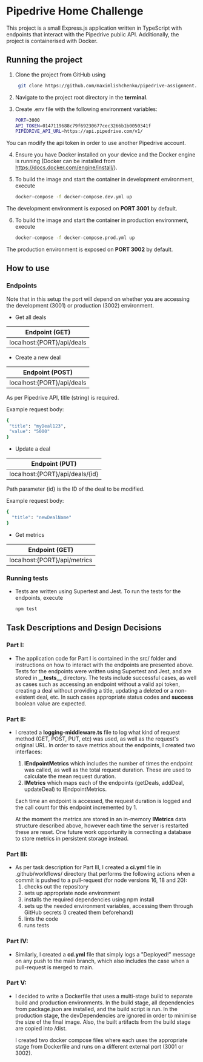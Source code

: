 # Pipedrive Home Challenge

This project is a small Express.js application written in TypeScript with endpoints that
interact with the Pipedrive public API. Additionally, the project is containerised with Docker.

## Running the project

1. Clone the project from GitHub using
   ```sh
    git clone https://github.com/maximlishchenko/pipedrive-assignment.git
    ```
2. Navigate to the project root directory in the __terminal__.

3. Create .env file with the following environment variables:
    ```sh
    PORT=3000
    API_TOKEN=0147119688c79f69230677cec3266b1b0050341f
    PIPEDRIVE_API_URL=https://api.pipedrive.com/v1/
    ```

You can modify the api token in order to use another Pipedrive account.

4. Ensure you have Docker installed on your device and the Docker engine is running (Docker can be installed from https://docs.docker.com/engine/install/).

5. To build the image and start the container in development environment, execute
    ```sh
    docker-compose -f docker-compose.dev.yml up
    ```

The development environment is exposed on __PORT 3001__ by default.

6. To build the image and start the container in production environment, execute
    ```sh
    docker-compose -f docker-compose.prod.yml up
    ```

The production environment is exposed on __PORT 3002__ by default.

## How to use

### Endpoints

Note that in this setup the port will depend on whether you are accessing the development (3001) or production (3002) environment.

  - Get all deals

  | Endpoint (GET) |
  | ------ |
  | localhost:{PORT}/api/deals |  
   
  - Create a new deal

  | Endpoint (POST) |
  | ------ |
  | localhost:{PORT}/api/deals |  

As per Pipedrive API, title (string) is required.

Example request body:
   ```sh
   {
    "title": "myDeal123",
    "value": "5000"
   }
   ```

  - Update a deal

  | Endpoint (PUT) |
  | ------ |
  | localhost:{PORT}/api/deals/{id} |  

Path parameter {id} is the ID of the deal to be modified.

Example request body:
   ```sh
   {
     "title": "newDealName"
   }
   ```

- Get metrics

| Endpoint (GET) |
| ------ |
| localhost:{PORT}/api/metrics |  
   
### Running tests

* Tests are written using Supertest and Jest. To run the tests for the endpoints, execute
    ```sh
   npm test
   ```

## Task Descriptions and Design Decisions

### Part I:
* The application code for Part I is contained in the src/ folder and instructions on how to interact with the endpoints are presented above. Tests for the endpoints were written using Supertest and Jest, and are stored in __\_\_tests\_\___ directory. The tests include successful cases, as well as cases such as accessing an endpoint without a valid api token, creating a deal without providing a title, updating a deleted or a non-existent deal, etc. In such cases appropriate status codes and __success__ boolean value are expected.
### Part II:
* I created a __logging-middleware.ts__ file to log what kind of request method (GET, POST, PUT, etc) was used, as well as the request's original URL.
  In order to save metrics about the endpoints, I created two interfaces:
  1. __IEndpointMetrics__ which includes the number of times the endpoint was called, as well as the total request duration. These are used to calculate the mean request duration.
  2. __IMetrics__ which maps each of the endpoints (getDeals, addDeal, updateDeal) to IEndpointMetrics.
  
  Each time an endpoint is accessed, the request duration is logged and the call count for this endpoint incremented by 1.

  At the moment the metrics are stored in an in-memory __IMetrics__ data structure described above, however each time the server is restarted these are reset. One future work opportunity is connecting a database to store metrics in persistent storage instead.
### Part III:
* As per task description for Part III, I created a __ci.yml__ file in .github/workflows/ directory that performs the following actions when a commit is pushed to a pull-request (for node versions 16, 18 and 20):
  1. checks out the repository
  2. sets up appropriate node environment
  3. installs the required dependencies using npm install
  4. sets up the needed environment variables, accessing them through GitHub secrets (I created them beforehand)
  5. lints the code
  6. runs tests
### Part IV:
* Similarly, I created a __cd.yml__ file that simply logs a "Deployed!" message on any push to the main branch, which also includes the case when a pull-request is merged to main.
### Part V:
* I decided to write a Dockerfile that uses a multi-stage build to separate build and production environments. In the build stage, all dependencies from package.json are installed, and the build script is run. In the production stage, the devDependencies are ignored in order to minimise the size of the final image. Also, the built artifacts from the build stage are copied into /dist.

  I created two docker compose files where each uses the appropriate stage from Dockerfile and runs on a different external port (3001 or 3002).
